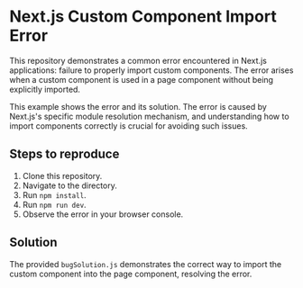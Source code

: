 # Next.js Custom Component Import Error

This repository demonstrates a common error encountered in Next.js applications: failure to properly import custom components.  The error arises when a custom component is used in a page component without being explicitly imported.

This example shows the error and its solution.  The error is caused by Next.js's specific module resolution mechanism, and understanding how to import components correctly is crucial for avoiding such issues.

## Steps to reproduce

1. Clone this repository.
2. Navigate to the directory.
3. Run `npm install`.
4. Run `npm run dev`.
5. Observe the error in your browser console.

## Solution

The provided `bugSolution.js` demonstrates the correct way to import the custom component into the page component, resolving the error.